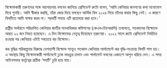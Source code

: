 বিক্ষোভকারী তরুণদের সঙ্গে আলোচনায় বসবেন জানিয়ে প্রেসিডেন্ট রুটো বলেন, ‘আমি কেনিয়ার জনগণের কথা মনোযোগ দিয়ে শুনছি। আমি স্বীকার করছি, তাঁরা জোর দিয়ে বলছেন আর্থিক বিল ২০২৪ নিয়ে তাঁদের করার কিছু নেই। এ কারণে বিলটিতে আমি স্বাক্ষর করব না। পরবর্তী সময়ে এটি প্রত্যাহার করা হবে।’

রাষ্ট্রীয় অর্থায়নে পরিচালিত কেনিয়ার জাতীয় মানবাধিকার কমিশনের (কেএনএইচআরসি) তথ্যমতে, গতকালের বিক্ষোভে অন্তত ২২ জন নিহত হয়েছেন। এ দিন বিক্ষোভের নেতৃত্ব দিয়েছেন তরুণেরা। ২০২২ সালে রুটো প্রেসিডেন্ট নির্বাচিত হওয়ার পর কেনিয়ায় এটাই সবচেয়ে বড় বিক্ষোভ।

কর বৃদ্ধির পরিকল্পনার বিরুদ্ধে দেশব্যাপী বিক্ষোভ সত্ত্বেও গতকাল কেনিয়ার পার্লামেন্টে কর বৃদ্ধি-সংক্রান্ত বিলটি পাস হয়। এ অবস্থায় কিছু বিক্ষোভকারী পার্লামেন্টে ঢুকে ভাঙচুর চালান এবং পার্লামেন্ট ভবনের একাংশে আগুন ধরিয়ে দেন। এ সময় আইনসভার কর্তৃত্বের প্রতীক ‘গদাটি’ চুরি হয়ে যায়।
